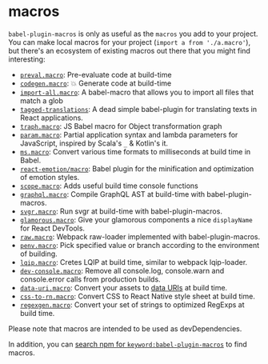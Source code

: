 # macros

`babel-plugin-macros` is only as useful as the `macros` you add to your project.
You can make local macros for your project (`import a from './a.macro'`), but
there's an ecosystem of existing macros out there that you might find interesting:

* [`preval.macro`](https://www.npmjs.com/package/preval.macro): Pre-evaluate code at build-time
* [`codegen.macro`](https://www.npmjs.com/package/codegen.macro): 💥 Generate code at build-time
* [`import-all.macro`](https://www.npmjs.com/package/import-all.macro): A babel-macro that allows you to import all files that match a glob
* [`tagged-translations`](https://www.npmjs.com/package/tagged-translations): A dead simple babel-plugin for translating texts in React applications.
* [`traph.macro`](https://www.npmjs.com/package/traph.macro): JS Babel macro for Object transformation graph
* [`param.macro`](https://www.npmjs.com/package/param.macro): Partial application syntax and lambda parameters for JavaScript, inspired by Scala's `_` & Kotlin's it.
* [`ms.macro`](https://www.npmjs.com/package/ms.macro): Convert various time formats to milliseconds at build time in Babel.
* [`react-emotion/macro`](https://github.com/emotion-js/emotion/tree/78fea2d2eb74269645b28fe12392ecc09882f55f/packages/babel-plugin-emotion#babel-macros): Babel plugin for the minification and optimization of emotion styles.
* [`scope.macro`](https://www.npmjs.com/package/scope.macro): Adds useful build time console functions
* [`graphql.macro`](https://github.com/evenchange4/graphql.macro): Compile GraphQL AST at build-time with babel-plugin-macros.
* [`svgr.macro`](https://github.com/evenchange4/svgr.macro): Run svgr at build-time with babel-plugin-macros.
* [`glamorous.macro`](https://github.com/kentcdodds/glamorous.macro): Give your glamorous components a nice `displayName` for React DevTools.
* [`raw.macro`](https://github.com/pveyes/raw.macro): Webpack raw-loader implemented with babel-plugin-macros.
* [`penv.macro`](https://github.com/chengjianhua/penv.macro): Pick specified value or branch according to the environment of building.
* [`lqip.macro`](https://github.com/stereobooster/lqip.macro): Cretes LQIP at build time, similar to webpack lqip-loader.
* [`dev-console.macro`](https://www.npmjs.com/package/dev-console.macro): Remove all console.log, console.warn and console.error calls from production builds.
* [`data-uri.macro`](https://github.com/Andarist/data-uri.macro): Convert your assets to [data URIs](https://developer.mozilla.org/en-US/docs/Web/HTTP/Basics_of_HTTP/Data_URIs) at build time.
* [`css-to-rn.macro`](https://github.com/jhen0409/css-to-rn.macro): Convert CSS to React Native style sheet at build time.
* [`regexgen.macro`](https://github.com/Andarist/regexgen.macro): Convert your set of strings to optimized RegExps at build time.

Please note that macros are intended to be used as devDependencies.

In addition, you can
[search npm for `keyword:babel-plugin-macros`](https://www.npmjs.com/search?q=keywords:babel-plugin-macros)
to find macros.
